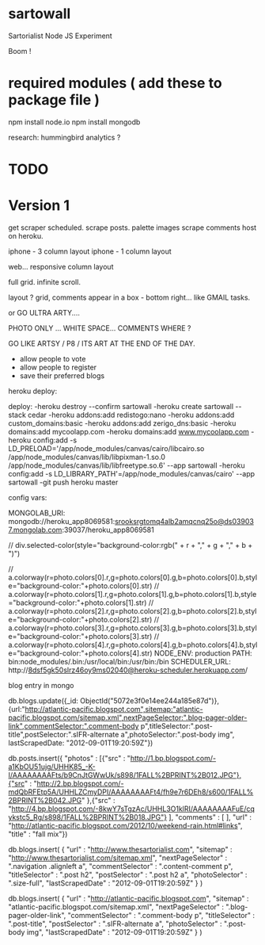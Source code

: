sartowall
=========

Sartorialist Node JS Experiment


Boom !


required modules ( add these to package file )
=========

npm install node.io
npm install mongodb



research:
hummingbird analytics ? 



TODO
========
Version 1
========

get scraper scheduled.
scrape posts.
palette images
scrape comments
host on heroku.

iphone - 3 column layout
iphone - 1 column layout

web... responsive column layout

full grid.
infinite scroll.

layout ? 
grid, comments appear in a box - bottom right... like GMAIL tasks.

or GO ULTRA ARTY....

PHOTO ONLY ... WHITE SPACE... COMMENTS WHERE ?

GO LIKE ARTSY / P8 / ITS ART AT THE END OF THE DAY.

- allow people to vote
- allow people to register
- save their preferred blogs



heroku deploy:

deploy:
    -heroku destroy --confirm sartowall
    -heroku create sartowall --stack cedar
    -heroku addons:add redistogo:nano
    -heroku addons:add custom_domains:basic
    -heroku addons:add zerigo_dns:basic
    -heroku domains:add mycoolapp.com
    -heroku domains:add www.mycoolapp.com
    -heroku config:add -s LD_PRELOAD='/app/node_modules/canvas/cairo/libcairo.so /app/node_modules/canvas/lib/libpixman-1.so.0 /app/node_modules/canvas/lib/libfreetype.so.6' --app sartowall
    -heroku config:add -s LD_LIBRARY_PATH'=/app/node_modules/canvas/cairo' --app sartowall
    -git push heroku master

config vars:

MONGOLAB_URI:  mongodb://heroku_app8069581:srooksrgtomq4alb2amqcnq25o@ds039037.mongolab.com:39037/heroku_app8069581





//    div.selected-color(style="background-color:rgb(" + r + "," + g + "," + b + ")")

//              a.colorway(r=photo.colors[0].r,g=photo.colors[0].g,b=photo.colors[0].b,style="background-color:"+photo.colors[0].str)
//              a.colorway(r=photo.colors[1].r,g=photo.colors[1].g,b=photo.colors[1].b,style="background-color:"+photo.colors[1].str)
//              a.colorway(r=photo.colors[2].r,g=photo.colors[2].g,b=photo.colors[2].b,style="background-color:"+photo.colors[2].str)
//              a.colorway(r=photo.colors[3].r,g=photo.colors[3].g,b=photo.colors[3].b,style="background-color:"+photo.colors[3].str)
//              a.colorway(r=photo.colors[4].r,g=photo.colors[4].g,b=photo.colors[4].b,style="background-color:"+photo.colors[4].str)
NODE_ENV:      production
PATH:          bin:node_modules/.bin:/usr/local/bin:/usr/bin:/bin
SCHEDULER_URL: http://8dsf5gk50slrz46oy9ms02040@heroku-scheduler.herokuapp.com/



blog entry in mongo

 db.blogs.update({_id: ObjectId("5072e3f0e14ee244a185e87d")},{url:"http://atlantic-pacific.blogspot.com",sitemap:"atlantic-pacific.blogspot.com/sitemap.xml",nextPageSelector:".blog-pager-older-link",commentSelector:".comment-body p",titleSelector:".post-title",postSelector:".sIFR-alternate a",photoSelector:".post-body img", lastScrapedDate: "2012-09-01T19:20:59Z"})


 db.posts.insert({  "photos" : [{"src" : "http://1.bp.blogspot.com/-a1KbOU51ujg/UHHK85_-K-I/AAAAAAAAFts/b9CnJtGWwUk/s898/1FALL%2BPRINT%2B012.JPG"},{"src" : "http://2.bp.blogspot.com/-mdQbRFEtp5A/UHHLZCmyDPI/AAAAAAAAFt4/fh9e7r6DEh8/s600/1FALL%2BPRINT%2B042.JPG" },{"src" : "http://4.bp.blogspot.com/-8kwY7sTgzAc/UHHL3O1klRI/AAAAAAAAFuE/cqykstc5_Rg/s898/1FALL%2BPRINT%2B018.JPG"}  ],  "comments" : [  ],  "url" : "http://atlantic-pacific.blogspot.com/2012/10/weekend-rain.html#links",  "title" : "fall mix"})

db.blogs.insert(  {      "url" : "http://www.thesartorialist.com",    "sitemap" : "http://www.thesartorialist.com/sitemap.xml",    "nextPageSelector" : ".navigation .alignleft a",    "commentSelector" : ".content-comment p",    "titleSelector" : ".post h2",    "postSelector" : ".post h2 a",    "photoSelector" : ".size-full",    "lastScrapedDate" : "2012-09-01T19:20:59Z"  }  )

db.blogs.insert(    {     "url" : "http://atlantic-pacific.blogspot.com",    "sitemap" : "atlantic-pacific.blogspot.com/sitemap.xml",    "nextPageSelector" : ".blog-pager-older-link",    "commentSelector" : ".comment-body p",    "titleSelector" : ".post-title",    "postSelector" : ".sIFR-alternate a",    "photoSelector" : ".post-body img",    "lastScrapedDate" : "2012-09-01T19:20:59Z"  }  )


